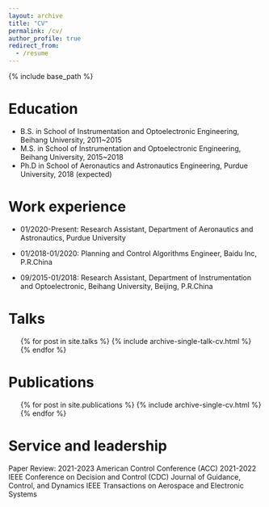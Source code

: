 ```yaml
---
layout: archive
title: "CV"
permalink: /cv/
author_profile: true
redirect_from:
  - /resume
---
```


{% include base_path %}

Education
======
* B.S. in School of Instrumentation and Optoelectronic Engineering, Beihang University, 2011~2015
* M.S. in School of Instrumentation and Optoelectronic Engineering, Beihang University, 2015~2018
* Ph.D in School of Aeronautics and Astronautics Engineering, Purdue University, 2018 (expected)

Work experience
======
* 01/2020-Present: Research Assistant, Department of Aeronautics and Astronautics, Purdue University

* 01/2018-01/2020: Planning and Control Algorithms Engineer, Baidu Inc, P.R.China 

* 09/2015-01/2018: Research Assistant, Department of Instrumentation and Optoelectronic, Beihang University, Beijing, P.R.China

Talks
======
  <ul>{% for post in site.talks %}
    {% include archive-single-talk-cv.html %}
  {% endfor %}</ul>

Publications
======
  <ul>{% for post in site.publications %}
    {% include archive-single-cv.html %}
  {% endfor %}</ul>
  
Service and leadership
======
Paper Review: 
2021-2023 American Control Conference (ACC)
2021-2022 IEEE Conference on Decision and Control (CDC)
Journal of Guidance, Control, and Dynamics
IEEE Transactions on Aerospace and Electronic Systems

